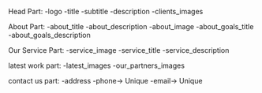 Head Part:
    -logo
    -title 
    -subtitle
    -description
    -clients_images

About Part:
    -about_title
    -about_description
    -about_image 
    -about_goals_title 
    -about_goals_description

Our Service Part:
    -service_image
    -service_title
    -service_description

latest work part:
    -latest_images
    -our_partners_images

contact us part:
    -address
    -phone-> Unique
    -email-> Unique
